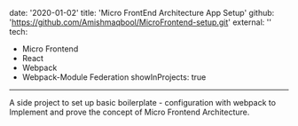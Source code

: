 date: '2020-01-02'
title: 'Micro FrontEnd Architecture App Setup'
github: 'https://github.com/Amishmaqbool/MicroFrontend-setup.git'
external: ''
tech:
  - Micro Frontend
  - React
  - Webpack
  - Webpack-Module Federation
showInProjects: true
---

A side project to set up basic boilerplate - configuration with webpack to Implement and prove the concept of Micro Frontend Architecture.